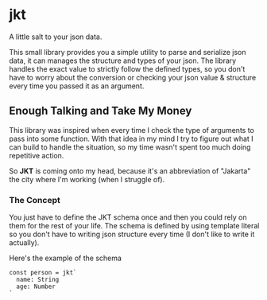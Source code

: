 # jkt

A little salt to your json data.

This small library provides you a simple utility to parse and serialize json data, it can manages the structure and types of your json.
The library handles the exact value to strictly follow the defined types, so you don't have to worry about the conversion or checking your json value & structure every time you passed it as an argument.

## Enough Talking and Take My Money

This library was inspired when every time I check the type of arguments to pass into some function. With that idea in my mind I try to figure out what I can build to handle the situation, so my time wasn't spent too much doing repetitive action.

So **JKT** is coming onto my head, because it's an abbreviation of "Jakarta" the city where I'm working (when I struggle of).

### The Concept

You just have to define the JKT schema once and then you could rely on them for the rest of your life. The schema is defined by using template literal so you don't have to writing json structure every time (I don't like to write it actually).

Here's the example of the schema

```
const person = jkt`
  name: String
  age: Number
`
```
